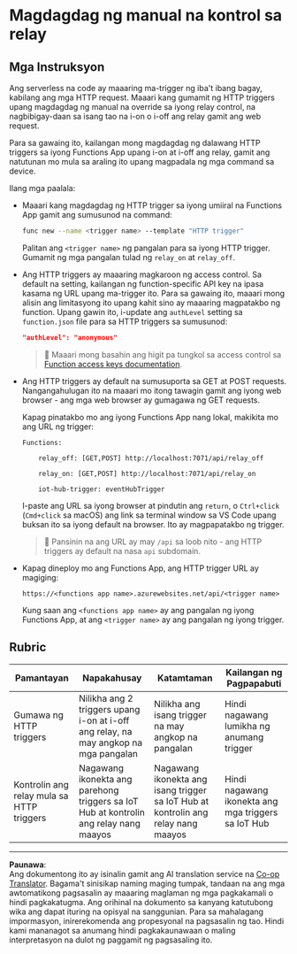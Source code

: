 <!--
CO_OP_TRANSLATOR_METADATA:
{
  "original_hash": "c24b6e4d90501c9199f2ceb6a648a337",
  "translation_date": "2025-08-27T21:47:02+00:00",
  "source_file": "2-farm/lessons/5-migrate-application-to-the-cloud/assignment.md",
  "language_code": "tl"
}
-->
# Magdagdag ng manual na kontrol sa relay

## Mga Instruksyon

Ang serverless na code ay maaaring ma-trigger ng iba't ibang bagay, kabilang ang mga HTTP request. Maaari kang gumamit ng HTTP triggers upang magdagdag ng manual na override sa iyong relay control, na nagbibigay-daan sa isang tao na i-on o i-off ang relay gamit ang web request.

Para sa gawaing ito, kailangan mong magdagdag ng dalawang HTTP triggers sa iyong Functions App upang i-on at i-off ang relay, gamit ang natutunan mo mula sa araling ito upang magpadala ng mga command sa device.

Ilang mga paalala:

* Maaari kang magdagdag ng HTTP trigger sa iyong umiiral na Functions App gamit ang sumusunod na command:

    ```sh
    func new --name <trigger name> --template "HTTP trigger"
    ```

    Palitan ang `<trigger name>` ng pangalan para sa iyong HTTP trigger. Gumamit ng mga pangalan tulad ng `relay_on` at `relay_off`.

* Ang HTTP triggers ay maaaring magkaroon ng access control. Sa default na setting, kailangan ng function-specific API key na ipasa kasama ng URL upang ma-trigger ito. Para sa gawaing ito, maaari mong alisin ang limitasyong ito upang kahit sino ay maaaring magpatakbo ng function. Upang gawin ito, i-update ang `authLevel` setting sa `function.json` file para sa HTTP triggers sa sumusunod:

    ```json
    "authLevel": "anonymous"
    ```

    > 💁 Maaari mong basahin ang higit pa tungkol sa access control sa [Function access keys documentation](https://docs.microsoft.com/azure/azure-functions/functions-bindings-http-webhook-trigger?WT.mc_id=academic-17441-jabenn#authorization-keys).

* Ang HTTP triggers ay default na sumusuporta sa GET at POST requests. Nangangahulugan ito na maaari mo itong tawagin gamit ang iyong web browser - ang mga web browser ay gumagawa ng GET requests.

    Kapag pinatakbo mo ang iyong Functions App nang lokal, makikita mo ang URL ng trigger:

    ```output
    Functions:

        relay_off: [GET,POST] http://localhost:7071/api/relay_off

        relay_on: [GET,POST] http://localhost:7071/api/relay_on

        iot-hub-trigger: eventHubTrigger
    ```

    I-paste ang URL sa iyong browser at pindutin ang `return`, o `Ctrl+click` (`Cmd+click` sa macOS) ang link sa terminal window sa VS Code upang buksan ito sa iyong default na browser. Ito ay magpapatakbo ng trigger.

    > 💁 Pansinin na ang URL ay may `/api` sa loob nito - ang HTTP triggers ay default na nasa `api` subdomain.

* Kapag dineploy mo ang Functions App, ang HTTP trigger URL ay magiging:

    `https://<functions app name>.azurewebsites.net/api/<trigger name>`

    Kung saan ang `<functions app name>` ay ang pangalan ng iyong Functions App, at ang `<trigger name>` ay ang pangalan ng iyong trigger.

## Rubric

| Pamantayan | Napakahusay | Katamtaman | Kailangan ng Pagpapabuti |
| ---------- | ----------- | ---------- | ------------------------ |
| Gumawa ng HTTP triggers | Nilikha ang 2 triggers upang i-on at i-off ang relay, na may angkop na mga pangalan | Nilikha ang isang trigger na may angkop na pangalan | Hindi nagawang lumikha ng anumang trigger |
| Kontrolin ang relay mula sa HTTP triggers | Nagawang ikonekta ang parehong triggers sa IoT Hub at kontrolin ang relay nang maayos | Nagawang ikonekta ang isang trigger sa IoT Hub at kontrolin ang relay nang maayos | Hindi nagawang ikonekta ang mga triggers sa IoT Hub |

---

**Paunawa**:  
Ang dokumentong ito ay isinalin gamit ang AI translation service na [Co-op Translator](https://github.com/Azure/co-op-translator). Bagama't sinisikap naming maging tumpak, tandaan na ang mga awtomatikong pagsasalin ay maaaring maglaman ng mga pagkakamali o hindi pagkakatugma. Ang orihinal na dokumento sa kanyang katutubong wika ang dapat ituring na opisyal na sanggunian. Para sa mahalagang impormasyon, inirerekomenda ang propesyonal na pagsasalin ng tao. Hindi kami mananagot sa anumang hindi pagkakaunawaan o maling interpretasyon na dulot ng paggamit ng pagsasaling ito.